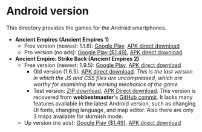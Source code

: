 # Android version
This directory provides the games for the Android smartphones.

* **Ancient Empires (Ancient Empires 1)**
	* Free version (newest: 1.1.6): [Google Play](https://bitly.com/ae1-google-play), [APK direct download](https://bitly.com/ae1-apk)
	* Pro version (no ads): [Google Play ($1.49)](https://bitly.com/ae1-pro-google-play), [APK direct download](https://bitly.com/ae1-pro-apk)
* **Ancient Empire: Strike Back (Ancient Empires 2)**
	* Free version (newest: 1.9.5): [Google Play](https://bitly.com/ae2-google-play), [APK direct download](https://bitly.com/ae2-apk)
		* Old version (1.6.5): [APK direct download](https://bit.ly/ae2-apk-old). *This is the last version in which the JS and CSS files are uncompressed, which are worthy for examining the working mechanics of the game.*
		* Test version: [ZIP download](https://bit.ly/ae2-test-zip), [APK Direct download](https://bit.ly/ae2-test-apk). This version is recovered from **webbestmaster**'s [GitHub commit](https://github.com/webbestmaster/main/blob/49776cef49f17f29faeda97bdcb4202919f62a67/AE2/res/android/AE2.ZIP). It lacks many features available in the latest Android version, such as changing UI fonts, changing language, and map editor. Also there are only 3 maps available for skirmish mode.
	* Up version (no ads): [Google Play ($1.49)](https://bitly.com/ae2-up-google-play), [APK direct download](https://bitly.com/ae2-up-apk)
